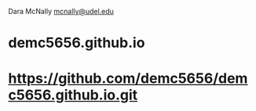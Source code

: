 Dara McNally
mcnally@udel.edu
# demc5656.github.io
# https://github.com/demc5656/demc5656.github.io.git
